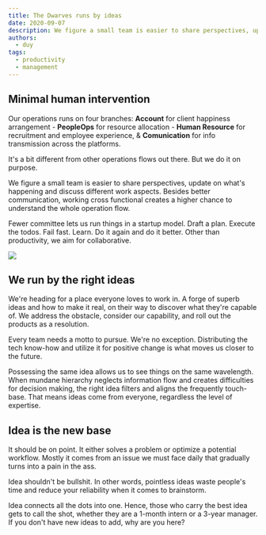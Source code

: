 ```yaml
---
title: The Dwarves runs by ideas
date: 2020-09-07
description: We figure a small team is easier to share perspectives, update on what's happening and discuss different work aspects. Besides better communication, working cross functional creates a higher chance to understand the whole operation flow.
authors:
  - duy
tags:
  - productivity
  - management
---
```


## Minimal human intervention

Our operations runs on four branches: **Account** for client happiness arrangement - **PeopleOps** for resource allocation - **Human Resource** for recruitment and employee experience, & **Comunication** for info transmission across the platforms.

It's a bit different from other operations flows out there. But we do it on purpose.

We figure a small team is easier to share perspectives, update on what's happening and discuss different work aspects. Besides better communication, working cross functional creates a higher chance to understand the whole operation flow.

Fewer committee lets us run things in a startup model. Draft a plan. Execute the todos. Fail fast. Learn. Do it again and do it better. Other than productivity, we aim for collaborative.

![](the-dwarves-runs-by-ideas_bd8f655b05178f380d8e75076cfe3002_md5.webp)

## We run by the right ideas

We're heading for a place everyone loves to work in. A forge of superb ideas and how to make it real, on their way to discover what they're capable of. We address the obstacle, consider our capability, and roll out the products as a resolution.

Every team needs a motto to pursue. We're no exception. Distributing the tech know-how and utilize it for positive change is what moves us closer to the future.

Possessing the same idea allows us to see things on the same wavelength. When mundane hierarchy neglects information flow and creates difficulties for decision making, the right idea filters and aligns the frequently touch-base. That means ideas come from everyone, regardless the level of expertise.

## Idea is the new base

It should be on point. It either solves a problem or optimize a potential workflow. Mostly it comes from an issue we must face daily that gradually turns into a pain in the ass.

Idea shouldn't be bullshit. In other words, pointless ideas waste people's time and reduce your reliability when it comes to brainstorm.

Idea connects all the dots into one. Hence, those who carry the best idea gets to call the shot, whether they are a 1-month intern or a 3-year manager. If you don't have new ideas to add, why are you here?
